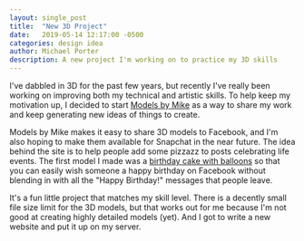 ```yaml
---
layout: single_post
title:  "New 3D Project"
date:   2019-05-14 12:17:00 -0500
categories: design idea
author: Michael Porter
description: A new project I'm working on to practice my 3D skills
---
```

I've dabbled in 3D for the past few years, but recently I've really been working on improving both my technical and artistic skills. To help keep my motivation up, I decided to start [Models by Mike](https://3d.michaelporter.dev) as a way to share my work and keep generating new ideas of things to create.

Models by Mike makes it easy to share 3D models to Facebook, and I'm also hoping to make them available for Snapchat in the near future. The idea behind the site is to help people add some pizzazz to posts celebrating life events. The first model I made was a [birthday cake with balloons](https://3d.michaelporter.dev/happy-birthday-cake/post/) so that you can easily wish someone a happy birthday on Facebook without blending in with all the "Happy Birthday!" messages that people leave.

It's a fun little project that matches my skill level. There is a decently small file size limit for the 3D models, but that works out for me because I'm not good at creating highly detailed models (yet). And I got to write a new website and put it up on my server.